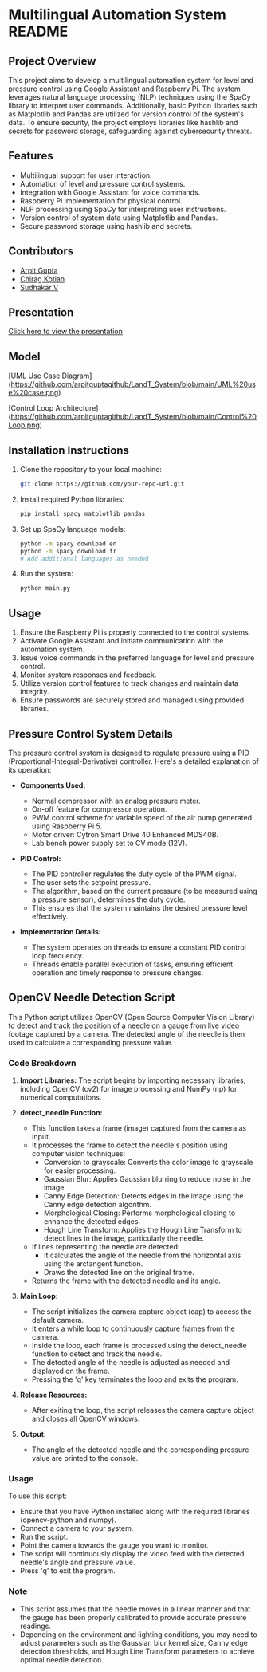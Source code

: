 # Multilingual Automation System README

## Project Overview

This project aims to develop a multilingual automation system for level and pressure control using Google Assistant and Raspberry Pi. The system leverages natural language processing (NLP) techniques using the SpaCy library to interpret user commands. Additionally, basic Python libraries such as Matplotlib and Pandas are utilized for version control of the system's data. To ensure security, the project employs libraries like hashlib and secrets for password storage, safeguarding against cybersecurity threats.

## Features

- Multilingual support for user interaction.
- Automation of level and pressure control systems.
- Integration with Google Assistant for voice commands.
- Raspberry Pi implementation for physical control.
- NLP processing using SpaCy for interpreting user instructions.
- Version control of system data using Matplotlib and Pandas.
- Secure password storage using hashlib and secrets.

## Contributors 
- [Arpit Gupta](https://github.com/arpitguptagithub)
- [Chirag Kotian](https://github.com/ChiragKotian)
- [Sudhakar V](https://github.com/sudhakarv1)

## Presentation 
[Click here to view the presentation](https://github.com/arpitguptagithub/LandT_System/raw/main/CreaTech%20Submission%20Template.pptx)

## Model
[UML Use Case Diagram] 
(https://github.com/arpitguptagithub/LandT_System/blob/main/UML%20use%20case.png)

[Control Loop Architecture]
(https://github.com/arpitguptagithub/LandT_System/blob/main/Control%20Loop.png)
## Installation Instructions

1. Clone the repository to your local machine:

    ```bash
    git clone https://github.com/your-repo-url.git
    ```

2. Install required Python libraries:

    ```bash
    pip install spacy matplotlib pandas
    ```

3. Set up SpaCy language models:

    ```bash
    python -m spacy download en
    python -m spacy download fr
    # Add additional languages as needed
    ```

4. Run the system:

    ```bash
    python main.py
    ```

## Usage

1. Ensure the Raspberry Pi is properly connected to the control systems.
2. Activate Google Assistant and initiate communication with the automation system.
3. Issue voice commands in the preferred language for level and pressure control.
4. Monitor system responses and feedback.
5. Utilize version control features to track changes and maintain data integrity.
6. Ensure passwords are securely stored and managed using provided libraries.

## Pressure Control System Details

The pressure control system is designed to regulate pressure using a PID (Proportional-Integral-Derivative) controller. Here's a detailed explanation of its operation:

- **Components Used:**
  - Normal compressor with an analog pressure meter.
  - On-off feature for compressor operation.
  - PWM control scheme for variable speed of the air pump generated using Raspberry Pi 5.
  - Motor driver: Cytron Smart Drive 40 Enhanced MDS40B.
  - Lab bench power supply set to CV mode (12V).

- **PID Control:**
  - The PID controller regulates the duty cycle of the PWM signal.
  - The user sets the setpoint pressure.
  - The algorithm, based on the current pressure (to be measured using a pressure sensor), determines the duty cycle.
  - This ensures that the system maintains the desired pressure level effectively.

- **Implementation Details:**
  - The system operates on threads to ensure a constant PID control loop frequency.
  - Threads enable parallel execution of tasks, ensuring efficient operation and timely response to pressure changes.

## OpenCV Needle Detection Script

This Python script utilizes OpenCV (Open Source Computer Vision Library) to detect and track the position of a needle on a gauge from live video footage captured by a camera. The detected angle of the needle is then used to calculate a corresponding pressure value.

### Code Breakdown

1. **Import Libraries:** The script begins by importing necessary libraries, including OpenCV (cv2) for image processing and NumPy (np) for numerical computations.

2. **detect_needle Function:**
   - This function takes a frame (image) captured from the camera as input.
   - It processes the frame to detect the needle's position using computer vision techniques:
     - Conversion to grayscale: Converts the color image to grayscale for easier processing.
     - Gaussian Blur: Applies Gaussian blurring to reduce noise in the image.
     - Canny Edge Detection: Detects edges in the image using the Canny edge detection algorithm.
     - Morphological Closing: Performs morphological closing to enhance the detected edges.
     - Hough Line Transform: Applies the Hough Line Transform to detect lines in the image, particularly the needle.
   - If lines representing the needle are detected:
     - It calculates the angle of the needle from the horizontal axis using the arctangent function.
     - Draws the detected line on the original frame.
   - Returns the frame with the detected needle and its angle.

3. **Main Loop:**
   - The script initializes the camera capture object (cap) to access the default camera.
   - It enters a while loop to continuously capture frames from the camera.
   - Inside the loop, each frame is processed using the detect_needle function to detect and track the needle.
   - The detected angle of the needle is adjusted as needed and displayed on the frame.
   - Pressing the 'q' key terminates the loop and exits the program.

4. **Release Resources:**
   - After exiting the loop, the script releases the camera capture object and closes all OpenCV windows.

5. **Output:**
   - The angle of the detected needle and the corresponding pressure value are printed to the console.

### Usage

To use this script:
- Ensure that you have Python installed along with the required libraries (opencv-python and numpy).
- Connect a camera to your system.
- Run the script.
- Point the camera towards the gauge you want to monitor.
- The script will continuously display the video feed with the detected needle's angle and pressure value.
- Press 'q' to exit the program.

### Note

- This script assumes that the needle moves in a linear manner and that the gauge has been properly calibrated to provide accurate pressure readings.
- Depending on the environment and lighting conditions, you may need to adjust parameters such as the Gaussian blur kernel size, Canny edge detection thresholds, and Hough Line Transform parameters to achieve optimal needle detection.

